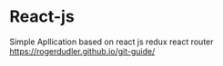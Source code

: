 # React-js
Simple Apllication based on react js redux react router
https://rogerdudler.github.io/git-guide/
